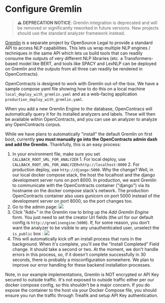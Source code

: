 # Configure Gremlin

> **⚠️ DEPRECATION NOTICE**: Gremlin integration is deprecated and will be removed or significantly reworked in future versions. New projects should use the standard analyzer framework instead.

[Gremlin](https://github.com/JSv4/GremlinEngine) is a separate project by OpenSource Legal to provide a standard API to
access NLP capabilities. This lets us wrap multiple NLP engines / techniques in the same API which lets us build tools
that can readily consume the outputs of very different NLP libraries (etc. a Transformers-based
model like BERT, and tools like SPACY and LexNLP can be deployed on Gremlin and the outputs from all three can
readily be rendered in OpenContracts).

OpenContracts is designed to work with Gremlin out-of-the-box. We have a sample compose yaml file showing how to do
this on a local machine `local_deploy_with_gremlin.yaml` and as a web-facing application
`production_deploy_with_gremlin.yaml`.

When you add a new Gremlin Engine to the database, OpenContracs will automatically query it for its installed
analyzers and labels. These will then be available within OpenContracts, and you can use an analyzer to analyze
any OpenContracts corpus.

While we have plans to automatically "install" the default Gremlin on first boot, currently **you must manually go
into the OpenContracts admin dash and add the Gremlin.** Thankfully, this is an easy process:

1. In your environment file, make sure you set `CALLBACK_ROOT_URL_FOR_ANALYZER`
       1. For local deploy, use `CALLBACK_ROOT_URL_FOR_ANALYZER=http://localhost:8000`
       2. For production deploy, use `http://django:5000`. Why the change? Well, in our local
          docker compose stack, the host the localhost and the django development server runs on port 8000. In
          production, we want Gremlin to communicate with the OpenContracts container ("django") via its
          hostname on the docker compose stack's network. The production OpenContracts container also uses
          gunicorn on port 5000 instead of the development server on port 8000, so the port changes too.
2. Go to the admin page:
   ![](../assets/images/screenshots/Main_Admin_Page.png)
3. Click "Add+" in the Gremlin row to bring up the *Add Gremlin Engine* form. You just need to set the creator
   Url fields (the url for our default config is `http://gremlinengine:5000`). If, for some reason, you don't want
   the analyzer to be visible to any unauthenticated user, unselect the `is_public` box :
   ![](../assets/images/screenshots/Add_Gremlin_Form.png)
4. This will automatically kick off an install process that runs in the background. When it's complete, you'll see the
   "Install Completed" Field change. It should take a second or two. At the moment, we don't handle errors in this
   process, so, if it doesn't complete successfully in 30 seconds, there is probably a misconfiguration somewhere. We
   plan to improve our error handling for these backend installation processes.

Note, in our example implementations, Gremlin is NOT encrypted or API Key secured to outside traffic. It's not exposed
to outside traffic either per our docker compose config, so this shouldn't be a major concern. If you do expose the
container to the host via your Docker Compose file, you should ensure you run the traffic through Treafik and setup
API Key authentication.
